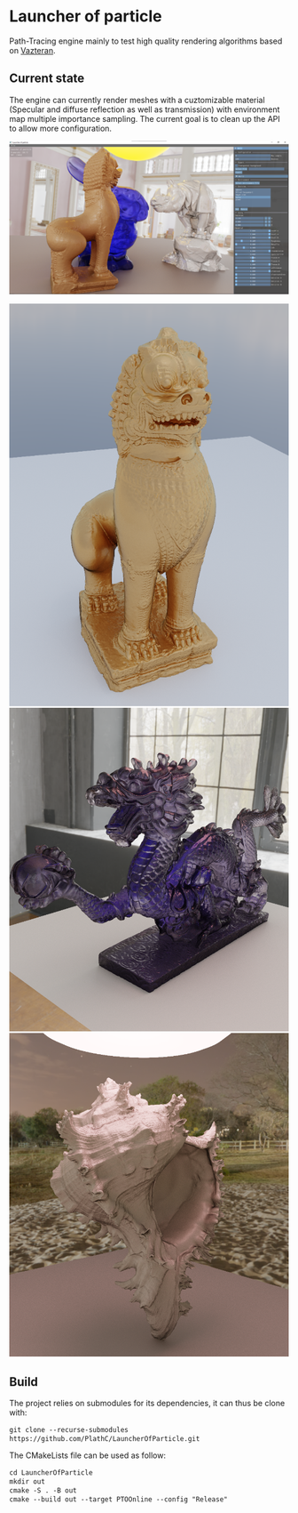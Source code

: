 # Launcher of particle

Path-Tracing engine mainly to test high quality rendering algorithms based on [Vazteran](https://github.com/PlathC/Vazteran).

## Current state

The engine can currently render meshes with a cuztomizable material (Specular and diffuse reflection as well as transmission)
with environment map multiple importance sampling. The current goal is to clean up the API to allow more configuration.

![Environment map with Multiple Importance Sampling and UI](img/CurrentState.png)


![Bayon Lion](img/BayonLion.png)
![Dragon 2](img/Dragon2.png)
![Murex Romosus](img/MurexRomosus.png)

## Build

The project relies on submodules for its dependencies, it can thus be clone with:
```
git clone --recurse-submodules https://github.com/PlathC/LauncherOfParticle.git
```

The CMakeLists file can be used as follow:
```
cd LauncherOfParticle
mkdir out
cmake -S . -B out
cmake --build out --target PTOOnline --config "Release"
```
